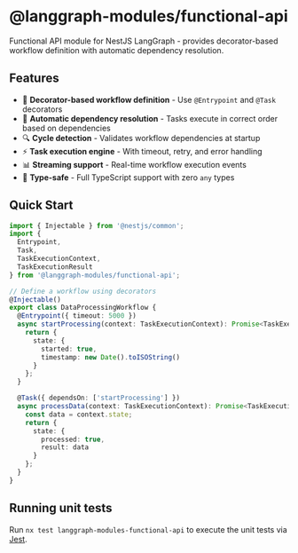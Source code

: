 # @langgraph-modules/functional-api

Functional API module for NestJS LangGraph - provides decorator-based workflow definition with automatic dependency resolution.

## Features

- 🎯 **Decorator-based workflow definition** - Use `@Entrypoint` and `@Task` decorators
- 🔄 **Automatic dependency resolution** - Tasks execute in correct order based on dependencies
- 🔍 **Cycle detection** - Validates workflow dependencies at startup
- ⚡ **Task execution engine** - With timeout, retry, and error handling
- 📊 **Streaming support** - Real-time workflow execution events
- 🎨 **Type-safe** - Full TypeScript support with zero `any` types

## Quick Start

```typescript
import { Injectable } from '@nestjs/common';
import { 
  Entrypoint, 
  Task, 
  TaskExecutionContext, 
  TaskExecutionResult 
} from '@langgraph-modules/functional-api';

// Define a workflow using decorators
@Injectable()
export class DataProcessingWorkflow {
  @Entrypoint({ timeout: 5000 })
  async startProcessing(context: TaskExecutionContext): Promise<TaskExecutionResult> {
    return {
      state: { 
        started: true,
        timestamp: new Date().toISOString()
      }
    };
  }

  @Task({ dependsOn: ['startProcessing'] })
  async processData(context: TaskExecutionContext): Promise<TaskExecutionResult> {
    const data = context.state;
    return {
      state: { 
        processed: true,
        result: data
      }
    };
  }
}
```

## Running unit tests

Run `nx test langgraph-modules-functional-api` to execute the unit tests via [Jest](https://jestjs.io).
